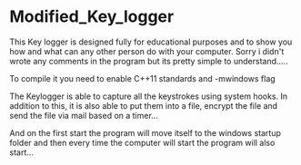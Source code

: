# Modified_Key_logger
This Key logger is designed fully for educational purposes and to show you how and what can any other person do with your computer. Sorry i didn't wrote any comments in the program but its pretty simple to understand..... 

To compile it you need to enable C++11 standards and -mwindows flag

The Keylogger is able to capture all the keystrokes using system hooks. In addition to this, it is also able to put them into a file, encrypt the file and send the file via mail based on a timer...

And on the first start the program will move itself to the windows startup folder and then every time the computer will start the program will also start...
